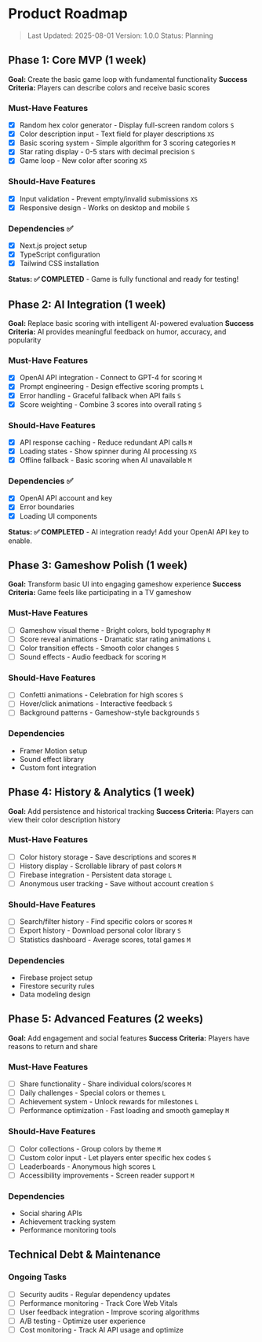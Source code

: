 # Product Roadmap

> Last Updated: 2025-08-01
> Version: 1.0.0
> Status: Planning

## Phase 1: Core MVP (1 week)

**Goal:** Create the basic game loop with fundamental functionality
**Success Criteria:** Players can describe colors and receive basic scores

### Must-Have Features

- [x] Random hex color generator - Display full-screen random colors `S`
- [x] Color description input - Text field for player descriptions `XS`
- [x] Basic scoring system - Simple algorithm for 3 scoring categories `M`
- [x] Star rating display - 0-5 stars with decimal precision `S`
- [x] Game loop - New color after scoring `XS`

### Should-Have Features

- [x] Input validation - Prevent empty/invalid submissions `XS`
- [x] Responsive design - Works on desktop and mobile `S`

### Dependencies ✅

- [x] Next.js project setup
- [x] TypeScript configuration  
- [x] Tailwind CSS installation

**Status: ✅ COMPLETED** - Game is fully functional and ready for testing!

## Phase 2: AI Integration (1 week)

**Goal:** Replace basic scoring with intelligent AI-powered evaluation
**Success Criteria:** AI provides meaningful feedback on humor, accuracy, and popularity

### Must-Have Features

- [x] OpenAI API integration - Connect to GPT-4 for scoring `M`
- [x] Prompt engineering - Design effective scoring prompts `L`
- [x] Error handling - Graceful fallback when API fails `S`
- [x] Score weighting - Combine 3 scores into overall rating `S`

### Should-Have Features

- [x] API response caching - Reduce redundant API calls `M`
- [x] Loading states - Show spinner during AI processing `XS`
- [x] Offline fallback - Basic scoring when AI unavailable `M`

### Dependencies ✅

- [x] OpenAI API account and key
- [x] Error boundaries
- [x] Loading UI components

**Status: ✅ COMPLETED** - AI integration ready! Add your OpenAI API key to enable.

## Phase 3: Gameshow Polish (1 week)

**Goal:** Transform basic UI into engaging gameshow experience
**Success Criteria:** Game feels like participating in a TV gameshow

### Must-Have Features

- [ ] Gameshow visual theme - Bright colors, bold typography `M`
- [ ] Score reveal animations - Dramatic star rating animations `L`
- [ ] Color transition effects - Smooth color changes `S`
- [ ] Sound effects - Audio feedback for scoring `M`

### Should-Have Features

- [ ] Confetti animations - Celebration for high scores `S`
- [ ] Hover/click animations - Interactive feedback `S`
- [ ] Background patterns - Gameshow-style backgrounds `S`

### Dependencies

- Framer Motion setup
- Sound effect library
- Custom font integration

## Phase 4: History & Analytics (1 week)

**Goal:** Add persistence and historical tracking
**Success Criteria:** Players can view their color description history

### Must-Have Features

- [ ] Color history storage - Save descriptions and scores `M`
- [ ] History display - Scrollable library of past colors `M`
- [ ] Firebase integration - Persistent data storage `L`
- [ ] Anonymous user tracking - Save without account creation `S`

### Should-Have Features

- [ ] Search/filter history - Find specific colors or scores `M`
- [ ] Export history - Download personal color library `S`
- [ ] Statistics dashboard - Average scores, total games `M`

### Dependencies

- Firebase project setup
- Firestore security rules
- Data modeling design

## Phase 5: Advanced Features (2 weeks)

**Goal:** Add engagement and social features
**Success Criteria:** Players have reasons to return and share

### Must-Have Features

- [ ] Share functionality - Share individual colors/scores `M`
- [ ] Daily challenges - Special colors or themes `L` 
- [ ] Achievement system - Unlock rewards for milestones `L`
- [ ] Performance optimization - Fast loading and smooth gameplay `M`

### Should-Have Features

- [ ] Color collections - Group colors by theme `M`
- [ ] Custom color input - Let players enter specific hex codes `S`
- [ ] Leaderboards - Anonymous high scores `L`
- [ ] Accessibility improvements - Screen reader support `M`

### Dependencies

- Social sharing APIs
- Achievement tracking system
- Performance monitoring tools

## Technical Debt & Maintenance

### Ongoing Tasks

- [ ] Security audits - Regular dependency updates
- [ ] Performance monitoring - Track Core Web Vitals  
- [ ] User feedback integration - Improve scoring algorithms
- [ ] A/B testing - Optimize user experience
- [ ] Cost monitoring - Track AI API usage and optimize